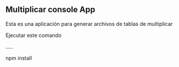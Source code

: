 

## Multiplicar console App

Esta es una aplicación para generar archivos de tablas de
multiplicar

Ejecutar este comando

.....

npm install 

